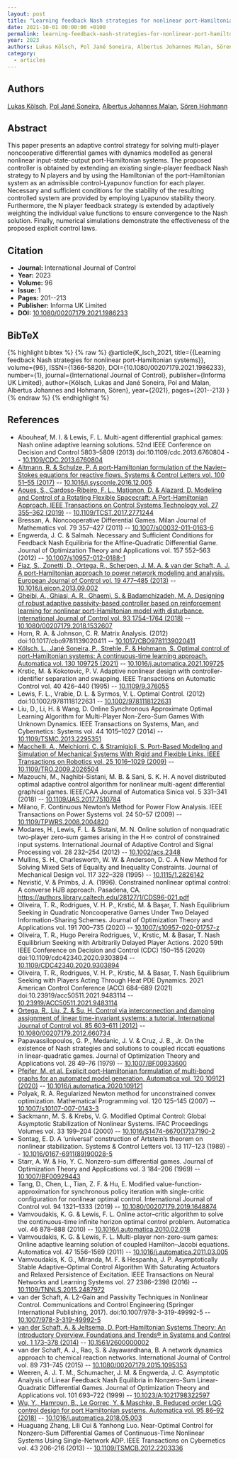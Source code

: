 ```yaml
---
layout: post
title: "Learning feedback Nash strategies for nonlinear port-Hamiltonian systems"
date: 2021-10-01 00:00:00 +0100
permalink: learning-feedback-nash-strategies-for-nonlinear-port-hamiltonian-systems
year: 2023
authors: Lukas Kölsch, Pol Jané Soneira, Albertus Johannes Malan, Sören Hohmann
category:
  - articles
---
```

 
## Authors
[Lukas Kölsch](authors/lukas_kolsch), [Pol Jané Soneira](authors/pol_jane_soneira), [Albertus Johannes Malan](authors/albertus_johannes_malan), [Sören Hohmann](authors/soren_hohmann)
 
## Abstract
This paper presents an adaptive control strategy for solving multi-player noncooperative differential games with dynamics modelled as general nonlinear input-state-output port-Hamiltonian systems. The proposed controller is obtained by extending an existing single-player feedback Nash strategy to N players and by using the Hamiltonian of the port-Hamiltonian system as an admissible control-Lyapunov function for each player. Necessary and sufficient conditions for the stability of the resulting controlled system are provided by employing Lyapunov stability theory. Furthermore, the N player feedback strategy is extended by adaptively weighting the individual value functions to ensure convergence to the Nash solution. Finally, numerical simulations demonstrate the effectiveness of the proposed explicit control laws.
 
## Citation
- **Journal:** International Journal of Control
- **Year:** 2023
- **Volume:** 96
- **Issue:** 1
- **Pages:** 201--213
- **Publisher:** Informa UK Limited
- **DOI:** [10.1080/00207179.2021.1986233](https://doi.org/10.1080/00207179.2021.1986233)
 
## BibTeX
{% highlight bibtex %}
{% raw %}
@article{K_lsch_2021,
  title={{Learning feedback Nash strategies for nonlinear port-Hamiltonian systems}},
  volume={96},
  ISSN={1366-5820},
  DOI={10.1080/00207179.2021.1986233},
  number={1},
  journal={International Journal of Control},
  publisher={Informa UK Limited},
  author={Kölsch, Lukas and Jané Soneira, Pol and Malan, Albertus Johannes and Hohmann, Sören},
  year={2021},
  pages={201--213}
}
{% endraw %}
{% endhighlight %}
 
## References
- Abouheaf, M. I. & Lewis, F. L. Multi-agent differential graphical games: Nash online adaptive learning solutions. 52nd IEEE Conference on Decision and Control 5803–5809 (2013) doi:10.1109/cdc.2013.6760804 -- [10.1109/CDC.2013.6760804](https://doi.org/10.1109/CDC.2013.6760804)
- [Altmann, R. & Schulze, P. A port-Hamiltonian formulation of the Navier–Stokes equations for reactive flows. Systems &amp; Control Letters vol. 100 51–55 (2017)](a-port-hamiltonian-formulation-of-the-navier-stokes-equations-for-reactive-flows) -- [10.1016/j.sysconle.2016.12.005](https://doi.org/10.1016/j.sysconle.2016.12.005)
- [Aoues, S., Cardoso-Ribeiro, F. L., Matignon, D. & Alazard, D. Modeling and Control of a Rotating Flexible Spacecraft: A Port-Hamiltonian Approach. IEEE Transactions on Control Systems Technology vol. 27 355–362 (2019)](modeling-and-control-of-a-rotating-flexible-spacecraft-a-port-hamiltonian-approach) -- [10.1109/TCST.2017.2771244](https://doi.org/10.1109/TCST.2017.2771244)
- Bressan, A. Noncooperative Differential Games. Milan Journal of Mathematics vol. 79 357–427 (2011) -- [10.1007/s00032-011-0163-6](https://doi.org/10.1007/s00032-011-0163-6)
- Engwerda, J. C. & Salmah. Necessary and Sufficient Conditions for Feedback Nash Equilibria for the Affine-Quadratic Differential Game. Journal of Optimization Theory and Applications vol. 157 552–563 (2012) -- [10.1007/s10957-012-0188-1](https://doi.org/10.1007/s10957-012-0188-1)
- [Fiaz, S., Zonetti, D., Ortega, R., Scherpen, J. M. A. & van der Schaft, A. J. A port-Hamiltonian approach to power network modeling and analysis. European Journal of Control vol. 19 477–485 (2013)](a-port-hamiltonian-approach-to-power-network-modeling-and-analysis) -- [10.1016/j.ejcon.2013.09.002](https://doi.org/10.1016/j.ejcon.2013.09.002)
- [Gheibi, A., Ghiasi, A. R., Ghaemi, S. & Badamchizadeh, M. A. Designing of robust adaptive passivity-based controller based on reinforcement learning for nonlinear port-Hamiltonian model with disturbance. International Journal of Control vol. 93 1754–1764 (2018)](designing-of-robust-adaptive-passivity-based-controller-based-on-reinforcement-learning-for-nonlinear-port-hamiltonian-model-with-disturbance) -- [10.1080/00207179.2018.1532607](https://doi.org/10.1080/00207179.2018.1532607)
- Horn, R. A. & Johnson, C. R. Matrix Analysis. (2012) doi:10.1017/cbo9781139020411 -- [10.1017/CBO9781139020411](https://doi.org/10.1017/CBO9781139020411)
- [Kölsch, L., Jané Soneira, P., Strehle, F. & Hohmann, S. Optimal control of port-Hamiltonian systems: A continuous-time learning approach. Automatica vol. 130 109725 (2021)](optimal-control-of-port-hamiltonian-systems-a-continuous-time-learning-approach) -- [10.1016/j.automatica.2021.109725](https://doi.org/10.1016/j.automatica.2021.109725)
- Krstic, M. & Kokotovic, P. V. Adaptive nonlinear design with controller-identifier separation and swapping. IEEE Transactions on Automatic Control vol. 40 426–440 (1995) -- [10.1109/9.376055](https://doi.org/10.1109/9.376055)
- Lewis, F. L., Vrabie, D. L. & Syrmos, V. L. Optimal Control. (2012) doi:10.1002/9781118122631 -- [10.1002/9781118122631](https://doi.org/10.1002/9781118122631)
- Liu, D., Li, H. & Wang, D. Online Synchronous Approximate Optimal Learning Algorithm for Multi-Player Non-Zero-Sum Games With Unknown Dynamics. IEEE Transactions on Systems, Man, and Cybernetics: Systems vol. 44 1015–1027 (2014) -- [10.1109/TSMC.2013.2295351](https://doi.org/10.1109/TSMC.2013.2295351)
- [Macchelli, A., Melchiorri, C. & Stramigioli, S. Port-Based Modeling and Simulation of Mechanical Systems With Rigid and Flexible Links. IEEE Transactions on Robotics vol. 25 1016–1029 (2009)](port-based-modeling-and-simulation-of-mechanical-systems-with-rigid-and-flexible-links) -- [10.1109/TRO.2009.2026504](https://doi.org/10.1109/TRO.2009.2026504)
- Mazouchi, M., Naghibi-Sistani, M. B. & Sani, S. K. H. A novel distributed optimal adaptive control algorithm for nonlinear multi-agent differential graphical games. IEEE/CAA Journal of Automatica Sinica vol. 5 331–341 (2018) -- [10.1109/JAS.2017.7510784](https://doi.org/10.1109/JAS.2017.7510784)
- Milano, F. Continuous Newton’s Method for Power Flow Analysis. IEEE Transactions on Power Systems vol. 24 50–57 (2009) -- [10.1109/TPWRS.2008.2004820](https://doi.org/10.1109/TPWRS.2008.2004820)
- Modares, H., Lewis, F. L. & Sistani, M. N. Online solution of nonquadratic two‐player zero‐sum games arising in the H ∞  control of constrained input systems. International Journal of Adaptive Control and Signal Processing vol. 28 232–254 (2012) -- [10.1002/acs.2348](https://doi.org/10.1002/acs.2348)
- Mullins, S. H., Charlesworth, W. W. & Anderson, D. C. A New Method for Solving Mixed Sets of Equality and Inequality Constraints. Journal of Mechanical Design vol. 117 322–328 (1995) -- [10.1115/1.2826142](https://doi.org/10.1115/1.2826142)
- Nevistić, V. & Primbs, J. A. (1996). Constrained nonlinear optimal control: A converse HJB approach. Pasadena, CA. https://authors.library.caltech.edu/28127/1/CDS96-021.pdf
- Oliveira, T. R., Rodrigues, V. H. P., Krstić, M. & Başar, T. Nash Equilibrium Seeking in Quadratic Noncooperative Games Under Two Delayed Information-Sharing Schemes. Journal of Optimization Theory and Applications vol. 191 700–735 (2020) -- [10.1007/s10957-020-01757-z](https://doi.org/10.1007/s10957-020-01757-z)
- Oliveira, T. R., Hugo Pereira Rodrigues, V., Krstic, M. & Basar, T. Nash Equilibrium Seeking with Arbitrarily Delayed Player Actions. 2020 59th IEEE Conference on Decision and Control (CDC) 150–155 (2020) doi:10.1109/cdc42340.2020.9303894 -- [10.1109/CDC42340.2020.9303894](https://doi.org/10.1109/CDC42340.2020.9303894)
- Oliveira, T. R., Rodrigues, V. H. P., Krstic, M. & Basar, T. Nash Equilibrium Seeking with Players Acting Through Heat PDE Dynamics. 2021 American Control Conference (ACC) 684–689 (2021) doi:10.23919/acc50511.2021.9483114 -- [10.23919/ACC50511.2021.9483114](https://doi.org/10.23919/ACC50511.2021.9483114)
- [Ortega, R., Liu, Z. & Su, H. Control via interconnection and damping assignment of linear time-invariant systems: a tutorial. International Journal of Control vol. 85 603–611 (2012)](control-via-interconnection-and-damping-assignment-of-linear-time-invariant-systems-a-tutorial) -- [10.1080/00207179.2012.660734](https://doi.org/10.1080/00207179.2012.660734)
- Papavassilopoulos, G. P., Medanic, J. V. & Cruz, J. B., Jr. On the existence of Nash strategies and solutions to coupled riccati equations in linear-quadratic games. Journal of Optimization Theory and Applications vol. 28 49–76 (1979) -- [10.1007/BF00933600](https://doi.org/10.1007/BF00933600)
- [Pfeifer, M. et al. Explicit port-Hamiltonian formulation of multi-bond graphs for an automated model generation. Automatica vol. 120 109121 (2020)](explicit-port-hamiltonian-formulation-of-multi-bond-graphs-for-an-automated-model-generation) -- [10.1016/j.automatica.2020.109121](https://doi.org/10.1016/j.automatica.2020.109121)
- Polyak, R. A. Regularized Newton method for unconstrained convex optimization. Mathematical Programming vol. 120 125–145 (2007) -- [10.1007/s10107-007-0143-3](https://doi.org/10.1007/s10107-007-0143-3)
- Sackmann, M. S. & Krebs, V. G. Modified Optimal Control: Global Asymptotic Stabilization of Nonlinear Systems. IFAC Proceedings Volumes vol. 33 199–204 (2000) -- [10.1016/S1474-6670(17)37190-2](https://doi.org/10.1016/S1474-6670(17)37190-2)
- Sontag, E. D. A ‘universal’ construction of Artstein’s theorem on nonlinear stabilization. Systems &amp; Control Letters vol. 13 117–123 (1989) -- [10.1016/0167-6911(89)90028-5](https://doi.org/10.1016/0167-6911(89)90028-5)
- Starr, A. W. & Ho, Y. C. Nonzero-sum differential games. Journal of Optimization Theory and Applications vol. 3 184–206 (1969) -- [10.1007/BF00929443](https://doi.org/10.1007/BF00929443)
- Tang, D., Chen, L., Tian, Z. F. & Hu, E. Modified value-function-approximation for synchronous policy iteration with single-critic configuration for nonlinear optimal control. International Journal of Control vol. 94 1321–1333 (2019) -- [10.1080/00207179.2019.1648874](https://doi.org/10.1080/00207179.2019.1648874)
- Vamvoudakis, K. G. & Lewis, F. L. Online actor–critic algorithm to solve the continuous-time infinite horizon optimal control problem. Automatica vol. 46 878–888 (2010) -- [10.1016/j.automatica.2010.02.018](https://doi.org/10.1016/j.automatica.2010.02.018)
- Vamvoudakis, K. G. & Lewis, F. L. Multi-player non-zero-sum games: Online adaptive learning solution of coupled Hamilton–Jacobi equations. Automatica vol. 47 1556–1569 (2011) -- [10.1016/j.automatica.2011.03.005](https://doi.org/10.1016/j.automatica.2011.03.005)
- Vamvoudakis, K. G., Miranda, M. F. & Hespanha, J. P. Asymptotically Stable Adaptive–Optimal Control Algorithm With Saturating Actuators and Relaxed Persistence of Excitation. IEEE Transactions on Neural Networks and Learning Systems vol. 27 2386–2398 (2016) -- [10.1109/TNNLS.2015.2487972](https://doi.org/10.1109/TNNLS.2015.2487972)
- van der Schaft, A. L2-Gain and Passivity Techniques in Nonlinear Control. Communications and Control Engineering (Springer International Publishing, 2017). doi:10.1007/978-3-319-49992-5 -- [10.1007/978-3-319-49992-5](https://doi.org/10.1007/978-3-319-49992-5)
- [van der Schaft, A. & Jeltsema, D. Port-Hamiltonian Systems Theory: An Introductory Overview. Foundations and Trends® in Systems and Control vol. 1 173–378 (2014)](port-hamiltonian-systems-theory-an-introductory-overview-journal) -- [10.1561/2600000002](https://doi.org/10.1561/2600000002)
- van der Schaft, A. J., Rao, S. & Jayawardhana, B. A network dynamics approach to chemical reaction networks. International Journal of Control vol. 89 731–745 (2015) -- [10.1080/00207179.2015.1095353](https://doi.org/10.1080/00207179.2015.1095353)
- Weeren, A. J. T. M., Schumacher, J. M. & Engwerda, J. C. Asymptotic Analysis of Linear Feedback Nash Equilibria in Nonzero-Sum Linear-Quadratic Differential Games. Journal of Optimization Theory and Applications vol. 101 693–722 (1999) -- [10.1023/A:1021798322597](https://doi.org/10.1023/A:1021798322597)
- [Wu, Y., Hamroun, B., Le Gorrec, Y. & Maschke, B. Reduced order LQG control design for port Hamiltonian systems. Automatica vol. 95 86–92 (2018)](reduced-order-lqg-control-design-for-port-hamiltonian-systems) -- [10.1016/j.automatica.2018.05.003](https://doi.org/10.1016/j.automatica.2018.05.003)
- Huaguang Zhang, Lili Cui & Yanhong Luo. Near-Optimal Control for Nonzero-Sum Differential Games of Continuous-Time Nonlinear Systems Using Single-Network ADP. IEEE Transactions on Cybernetics vol. 43 206–216 (2013) -- [10.1109/TSMCB.2012.2203336](https://doi.org/10.1109/TSMCB.2012.2203336)


